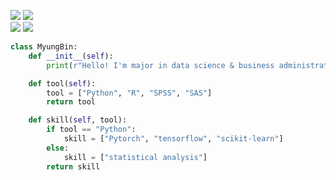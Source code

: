 
<img src="https://img.shields.io/badge/R-276DC3?style=flat-square&logo=R&logoColor=white"/></a>
<img src="https://img.shields.io/badge/Python-3766AB?style=flat-square&logo=Python&logoColor=white"/></a>  
<a href="https://blog.naver.com/mbk1103_" target="_blank"><img src="https://img.shields.io/badge/Blog-03C75A?style=flat-square&logo=Naver&logoColor=white"/></a>
<a href="mailto:mbgwak1103@gmail.com" target="_blank"><img src="https://img.shields.io/badge/Gmail-EA4335?style=flat-square&logo=Gmail&logoColor=white"/></a>

```python
class MyungBin:
    def __init__(self):
        print(r"Hello! I'm major in data science & business administration")

    def tool(self):
        tool = ["Python", "R", "SPSS", "SAS"]        
        return tool

    def skill(self, tool):
        if tool == "Python":
            skill = ["Pytorch", "tensorflow", "scikit-learn"]
        else:
            skill = ["statistical analysis"]
        return skill
```

